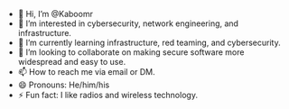 - 👋 Hi, I’m @Kaboomr
- 👀 I’m interested in cybersecurity, network engineering, and infrastructure.
- 🌱 I’m currently learning infrastructure, red teaming, and cybersecurity.
- 💞️ I’m looking to collaborate on making secure software more widespread and easy to use.
- 📫 How to reach me via email or DM.
- 😄 Pronouns: He/him/his
- ⚡ Fun fact: I like radios and wireless technology.

<!---
Kaboomr/Kaboomr is a ✨ special ✨ repository because its `README.md` (this file) appears on your GitHub profile.
You can click the Preview link to take a look at your changes.
--->
